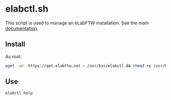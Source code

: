 # elabctl.sh

This script is used to manage an eLabFTW installation.
See the main [documentation](https://elabftw.readthedocs.io/).

## Install

As root:

~~~bash
wget -qO- https://get.elabftw.net > /usr/bin/elabctl && chmod +x /usr/bin/elabctl
~~~

## Use

~~~bash
elabctl help
~~~
